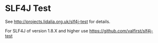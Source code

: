 SLF4J Test
============

See http://projects.lidalia.org.uk/slf4j-test for details.

For SLF4J of version 1.8.X and higher use https://github.com/valfirst/slf4j-test
